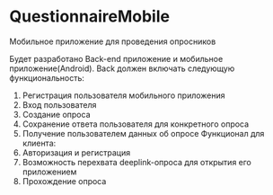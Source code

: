 # QuestionnaireMobile
Мобильное приложение для проведения опросников


Будет разработано Back-end приложение и мобильное приложение(Android).
Back должен включать следующую функциональность:
1.	Регистрация пользователя мобильного приложения
2.	Вход пользователя
3.	Создание опроса
4.	Сохранение ответа пользователя для конкретного опроса
5.	Получение пользователем данных об опросе
Функционал для клиента:
1.	Авторизация и регистрация
2.	Возможность перехвата deeplink-опроса для открытия его приложением
3.	Прохождение опроса

